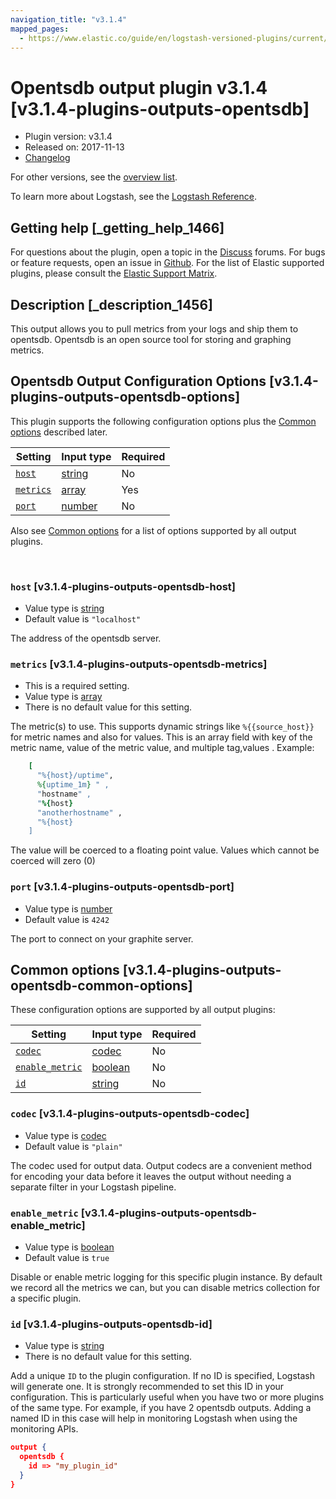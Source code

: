 ```yaml
---
navigation_title: "v3.1.4"
mapped_pages:
  - https://www.elastic.co/guide/en/logstash-versioned-plugins/current/v3.1.4-plugins-outputs-opentsdb.html
---
```


# Opentsdb output plugin v3.1.4 [v3.1.4-plugins-outputs-opentsdb]


* Plugin version: v3.1.4
* Released on: 2017-11-13
* [Changelog](https://github.com/logstash-plugins/logstash-output-opentsdb/blob/v3.1.4/CHANGELOG.md)

For other versions, see the [overview list](output-opentsdb-index.md).

To learn more about Logstash, see the [Logstash Reference](logstash://reference/index.md).

## Getting help [_getting_help_1466]

For questions about the plugin, open a topic in the [Discuss](http://discuss.elastic.co) forums. For bugs or feature requests, open an issue in [Github](https://github.com/logstash-plugins/logstash-output-opentsdb). For the list of Elastic supported plugins, please consult the [Elastic Support Matrix](https://www.elastic.co/support/matrix#matrix_logstash_plugins).


## Description [_description_1456]

This output allows you to pull metrics from your logs and ship them to opentsdb. Opentsdb is an open source tool for storing and graphing metrics.


## Opentsdb Output Configuration Options [v3.1.4-plugins-outputs-opentsdb-options]

This plugin supports the following configuration options plus the [Common options](v3-1-4-plugins-outputs-opentsdb.md#v3.1.4-plugins-outputs-opentsdb-common-options) described later.

| Setting | Input type | Required |
| --- | --- | --- |
| [`host`](v3-1-4-plugins-outputs-opentsdb.md#v3.1.4-plugins-outputs-opentsdb-host) | [string](logstash://reference/configuration-file-structure.md#string) | No |
| [`metrics`](v3-1-4-plugins-outputs-opentsdb.md#v3.1.4-plugins-outputs-opentsdb-metrics) | [array](logstash://reference/configuration-file-structure.md#array) | Yes |
| [`port`](v3-1-4-plugins-outputs-opentsdb.md#v3.1.4-plugins-outputs-opentsdb-port) | [number](logstash://reference/configuration-file-structure.md#number) | No |

Also see [Common options](v3-1-4-plugins-outputs-opentsdb.md#v3.1.4-plugins-outputs-opentsdb-common-options) for a list of options supported by all output plugins.

 

### `host` [v3.1.4-plugins-outputs-opentsdb-host]

* Value type is [string](logstash://reference/configuration-file-structure.md#string)
* Default value is `"localhost"`

The address of the opentsdb server.


### `metrics` [v3.1.4-plugins-outputs-opentsdb-metrics]

* This is a required setting.
* Value type is [array](logstash://reference/configuration-file-structure.md#array)
* There is no default value for this setting.

The metric(s) to use. This supports dynamic strings like `%{{source_host}}` for metric names and also for values. This is an array field with key of the metric name, value of the metric value, and multiple tag,values . Example:

```ruby
    [
      "%{host}/uptime",
      %{uptime_1m} " ,
      "hostname" ,
      "%{host}
      "anotherhostname" ,
      "%{host}
    ]
```

The value will be coerced to a floating point value. Values which cannot be coerced will zero (0)


### `port` [v3.1.4-plugins-outputs-opentsdb-port]

* Value type is [number](logstash://reference/configuration-file-structure.md#number)
* Default value is `4242`

The port to connect on your graphite server.



## Common options [v3.1.4-plugins-outputs-opentsdb-common-options]

These configuration options are supported by all output plugins:

| Setting | Input type | Required |
| --- | --- | --- |
| [`codec`](v3-1-4-plugins-outputs-opentsdb.md#v3.1.4-plugins-outputs-opentsdb-codec) | [codec](logstash://reference/configuration-file-structure.md#codec) | No |
| [`enable_metric`](v3-1-4-plugins-outputs-opentsdb.md#v3.1.4-plugins-outputs-opentsdb-enable_metric) | [boolean](logstash://reference/configuration-file-structure.md#boolean) | No |
| [`id`](v3-1-4-plugins-outputs-opentsdb.md#v3.1.4-plugins-outputs-opentsdb-id) | [string](logstash://reference/configuration-file-structure.md#string) | No |

### `codec` [v3.1.4-plugins-outputs-opentsdb-codec]

* Value type is [codec](logstash://reference/configuration-file-structure.md#codec)
* Default value is `"plain"`

The codec used for output data. Output codecs are a convenient method for encoding your data before it leaves the output without needing a separate filter in your Logstash pipeline.


### `enable_metric` [v3.1.4-plugins-outputs-opentsdb-enable_metric]

* Value type is [boolean](logstash://reference/configuration-file-structure.md#boolean)
* Default value is `true`

Disable or enable metric logging for this specific plugin instance. By default we record all the metrics we can, but you can disable metrics collection for a specific plugin.


### `id` [v3.1.4-plugins-outputs-opentsdb-id]

* Value type is [string](logstash://reference/configuration-file-structure.md#string)
* There is no default value for this setting.

Add a unique `ID` to the plugin configuration. If no ID is specified, Logstash will generate one. It is strongly recommended to set this ID in your configuration. This is particularly useful when you have two or more plugins of the same type. For example, if you have 2 opentsdb outputs. Adding a named ID in this case will help in monitoring Logstash when using the monitoring APIs.

```json
output {
  opentsdb {
    id => "my_plugin_id"
  }
}
```



